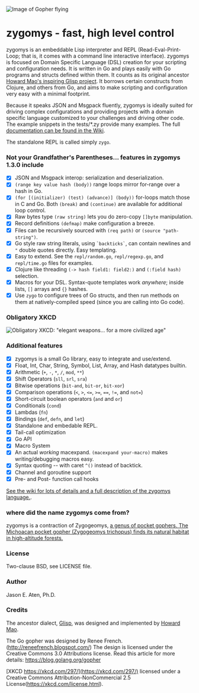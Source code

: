 ![Image of Gopher flying](https://github.com/glycerine/zygomys/blob/master/biplane.png)

# zygomys - fast, high level control

zygomys is an embeddable Lisp interpreter and REPL (Read-Eval-Print-Loop;
that is, it comes with a command line interactive interface).
zygomys is focused on Domain Specific Language (DSL) creation for your
scripting and configuration needs. It is written in Go and plays easily with Go programs
and structs defined within them. It counts as its original ancestor
[Howard Mao's inspiring Glisp project](https://github.com/zhemao/glisp).
It borrows certain constructs from Clojure, and others from Go, and
aims to make scripting and configuration very easy with a minimal footprint.

Because it speaks JSON and Msgpack fluently, zygomys is ideally suited for driving
complex configurations and providing projects with a domain specific
language customized to your challenges and driving other code.
The example snippets in the tests/*.zy provide many examples.
The full [documentation can be found in the Wiki](https://github.com/glycerine/zygomys/wiki).

The standalone REPL is called simply `zygo`.

### Not your Grandfather's Parentheses... features in zygomys 1.3.0 include

 * [x] JSON and Msgpack interop: serialization and deserialization.
 * [x] `(range key value hash (body))` range loops mirror for-range over a hash in Go.
 * [x] `(for [(initializer) (test) (advance)] (body))` for-loops match those in C and Go. Both `(break)` and `(continue)` are available for additional loop control.
 * [x] Raw bytes type `(raw string)` lets you do zero-copy `[]byte` manipulation.
 * [x] Record definitions `(defmap)` make configuration a breeze.
 * [x] Files can be recursively sourced with `(req path)` or `(source "path-string")`.
 * [x] Go style raw string literals, using `` `backticks` ``, can contain newlines and `"` double quotes directly. Easy templating.
 * [x] Easy to extend. See the `repl/random.go`, `repl/regexp.go`, and `repl/time.go` files for examples.
 * [x] Clojure like threading `(-> hash field1: field2:)` and `(:field hash)` selection. 
 * [x] Macros for your DSL. Syntax-quote templates work *anywhere*; inside lists, `[]` arrays and `{}` hashes.
 * [x] Use `zygo` to configure trees of Go structs, and then run methods on them at natively-compiled speed (since you are calling into Go code).

### Obligatory XKCD

![Obligatory XKCD: "elegant weapons... for a more civilized age"](http://imgs.xkcd.com/comics/lisp_cycles.png)


### Additional features

 * [x] zygomys is a small Go library, easy to integrate and use/extend.
 * [x] Float, Int, Char, String, Symbol, List, Array, and Hash datatypes builtin.
 * [x] Arithmetic (`+`, `-`, `*`, `/`, `mod`, `**`)
 * [x] Shift Operators (`sll`, `srl`, `sra`)
 * [x] Bitwise operations (`bit-and`, `bit-or`, `bit-xor`)
 * [x] Comparison operations (`<`, `>`, `<=`, `>=`, `==`, `!=`, and `not=`)
 * [x] Short-circuit boolean operators (`and` and `or`)
 * [x] Conditionals (`cond`)
 * [x] Lambdas (`fn`)
 * [x] Bindings (`def`, `defn`, and `let`)
 * [x] Standalone and embedable REPL.
 * [x] Tail-call optimization
 * [x] Go API
 * [x] Macro System
 * [x] An actual *working* macexpand. `(macexpand your-macro)` makes writing/debugging macros easy. 
 * [x] Syntax quoting -- with caret `^()` instead of backtick.
 * [x] Channel and goroutine support
 * [x] Pre- and Post- function call hooks

[See the wiki for lots of details and a full description of the zygomys language.](https://github.com/glycerine/zygomys/wiki).

### where did the name zygomys come from?

zygomys is a contraction of Zygogeomys, [a genus of pocket gophers. The Michoacan pocket gopher (Zygogeomys trichopus) finds its natural habitat in high-altitude forests.](https://en.wikipedia.org/wiki/Michoacan_pocket_gopher)

### License

Two-clause BSD, see LICENSE file.

### Author

Jason E. Aten, Ph.D.

### Credits

The ancestor dialect, [Glisp](https://github.com/zhemao/glisp), was designed and implemented by [Howard Mao](https://zhehaomao.com/).

The Go gopher was designed by Renee French. (http://reneefrench.blogspot.com/)
The design is licensed under the Creative Commons 3.0 Attributions license.
Read this article for more details: https://blog.golang.org/gopher

[XKCD https://xkcd.com/297/](https://xkcd.com/297/) licensed under a Creative Commons Attribution-NonCommercial 2.5 License(https://xkcd.com/license.html).
